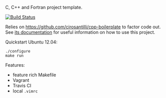 C, C++ and Fortran project template.

[![Build Status](https://travis-ci.org/cirosantilli/cpp-template.svg?branch=master)](https://travis-ci.org/cirosantilli/cpp-template)

Relies on <https://github.com/cirosantilli/cpp-boilerplate> to factor code out. See [its documentation](https://github.com/cirosantilli/cpp-boilerplate/blob/master/README.md) for useful information on how to use this project.

Quickstart Ubuntu 12.04:

    ./configure
    make run

Features:

- feature rich Makefile
- Vagrant
- Travis CI
- local `.vimrc`
